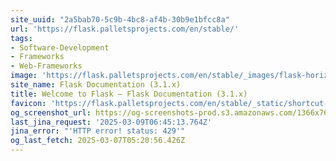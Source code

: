 ```yaml
---
site_uuid: "2a5bab70-5c9b-4bc8-af4b-30b9e1bfcc8a"
url: 'https://flask.palletsprojects.com/en/stable/'
tags:
- Software-Development
- Frameworks
- Web-Frameworks
image: 'https://flask.palletsprojects.com/en/stable/_images/flask-horizontal.png'
site_name: Flask Documentation (3.1.x)
title: Welcome to Flask — Flask Documentation (3.1.x)
favicon: 'https://flask.palletsprojects.com/en/stable/_static/shortcut-icon.png'
og_screenshot_url: https://og-screenshots-prod.s3.amazonaws.com/1366x768/80/false/26bd9ac779086797ad03efc5f444fbfd2c45fc3bb9fbe46958f19ad5ca76597f.jpeg
last_jina_request: '2025-03-09T06:45:13.764Z'
jina_error: "'HTTP error! status: 429'"
og_last_fetch: 2025-03-07T05:20:56.426Z
---
```


